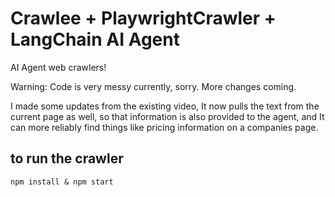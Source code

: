 # Crawlee + PlaywrightCrawler + LangChain AI Agent

AI Agent web crawlers!

Warning: Code is very messy currently, sorry. More changes coming.

I made some updates from the existing video, It now pulls the text from the current page as well, so that information is also provided to the agent, and It can more reliably find things like pricing information on a companies page.

## to run the crawler

`npm install & npm start` 
